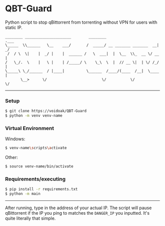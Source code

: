 # QBT-Guard
Python script to stop qBittorrent from torrenting without VPN for users with static IP.

```
________ _____________________        ________                       .___
\_____  \\______   \__    ___/       /  _____/ __ _______ _______  __| _/
 /  / \  \|    |  _/ |    |  ______ /   \  ___|  |  \__  \\_  __ \/ __ | 
/   \_/.  \    |   \ |    | /_____/ \    \_\  \  |  // __ \|  | \/ /_/ | 
\_____\ \_/______  / |____|          \______  /____/(____  /__|  \____ | 
       \__>      \/                         \/           \/           \/ 
```
-----
### Setup
```sh
$ git clone https://voidoak/QBT-Guard
$ python -m venv venv-name
```
### Virtual Environment
Windows:
```sh
$ venv-name\scripts\activate
```
Other:
```sh
$ source venv-name/bin/activate
```
### Requirements/executing
```sh
$ pip install -r requirements.txt
$ python -m main
```
-----
After running, type in the address of your actual IP. The script will pause qBittorrent if the IP you ping to matches the `DANGER_IP` you inputted. It's quite literally that simple.
